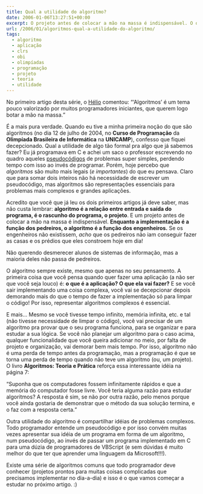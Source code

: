 ```yaml
---
title: Qual a utilidade do algoritmo?
date: 2006-01-06T13:27:51+00:00
excerpt: O projeto antes de colocar a mão na massa é indispensável. O que seria do pedreiro (a implementação) se não existisse o engenheiro (o algoritmo)? Representar algoritmos complexos é essencial para uma boa programação.
url: /2006/01/algoritmos-qual-a-utilidade-do-algoritmo/
tags:
  - algoritmo
  - aplicação
  - clrs
  - obi
  - olimpíadas
  - programação
  - projeto
  - teoria
  - utilidade
---
```


No primeiro artigo desta série, o [Hélio][1] comentou: <q>‘Algoritmos’ é um tema pouco valorizado por muitos programadores iniciantes, que querem logo botar a mão na massa.</q>

É a mais pura verdade. Quando eu tive a minha primeira noção do que são algoritmos (no dia 12 de julho de 2004, no **Curso de Programação** da **Olimpíada Brasileira de Informática** na **UNICAMP**), confesso que fiquei decepcionado. Qual a utilidade de algo tão formal pra algo que já sabemos fazer? Eu já programava em C e achei um saco o professor escrevendo no quadro aqueles [pseudocódigos][2] de problemas super simples, perdendo tempo com isso ao invés de programar. Porém, hoje percebo que _algoritmos_ são muito mais legais (_e importantes_) do que eu pensava. Claro que para somar dois inteiros não há necessidade de escrever um pseudocódigo, mas algoritmos são representações essenciais para problemas mais complexos e grandes aplicações.

Acredito que você que já leu os dois primeiros artigos já deve saber, mas não custa lembrar: **algoritmo é a relação entre entrada e saída do programa, é o rascunho do programa, o projeto**. E um projeto antes de colocar a mão na massa é indispensável. **Enquanto a implementação é a função dos pedreiros, o algoritmo é a função dos engenheiros.** Se os engenheiros não existissem, _acho_ que os pedreiros não iam conseguir fazer as casas e os prédios que eles constroem hoje em dia!

Não querendo desmerecer alunos de sistemas de informação, mas a maioria deles não passa de pedreiros.

O algoritmo sempre existe, mesmo que apenas no seu pensamento. A primeira coisa que você pensa quando quer fazer uma aplicação (a não ser que você seja louco) é: **o que é a aplicação? O que ela vai fazer?** E se você sair implementando uma coisa complexa, você vai se decepcionar depois demorando mais do que o tempo de fazer a implementação só para limpar o código! Por isso, representar algoritmos complexos é essencial.

E mais… Mesmo se você tivesse tempo infinito, memória infinita, etc. e tal (não tivesse necessidade de limpar o código), você vai precisar de um algoritmo pra provar que o seu programa funciona, para se organizar e para estudar a sua lógica. Se você não planejar um algoritmo para o caso acima, qualquer funcionalidade que você queira adicionar no meio, por falta de projeto e organização, vai demorar bem mais tempo. Por isso, algoritmo não é uma perda de tempo antes da programação, mas a programação é que se torna uma perda de tempo quando não teve um algoritmo (ou, um projeto). O livro **Algoritmos: Teoria e Prática** reforça essa interessante idéia na página 7:

<q>Suponha que os computadores fossem infinitamente rápidos e que a memória do computador fosse livre. Você teria alguma razão para estudar algoritmos? A resposta é sim, se não por outra razão, pelo menos porque você ainda gostaria de demonstrar que o método da sua solução termina, e o faz com a resposta certa.</q>

Outra utilidade do algoritmo é compartilhar idéias de problemas complexos. Todo programador entende um pseudocódigo e por isso convém muitas vezes apresentar sua idéia de um programa em forma de um algoritmo, num pseudocódigo, ao invés de passar um programa implementado em C para uma dúzia de programadores de VBScript (e sem dúvidas é muito melhor do que ter que aprender uma linguagem da Microsoft!!!).

Existe uma série de algoritmos comuns que todo programador deve conhecer (projetos prontos para muitas coisas complicadas que precisamos implementar no dia-a-dia) e isso é o que vamos começar a estudar no próximo artigo. :)

[1]: http://www.hlegius.pro.br
[2]: /2006/01/algoritmos-como-representar-um-algoritmo/
